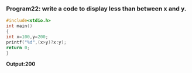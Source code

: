 ### Program22: write a code to display less than between x and y.
```c
#include<stdio.h>
int main()
{
int x=100,y=200;
printf("%d",(x>y)?x:y);
return 0;
}
```
**Output:200**
